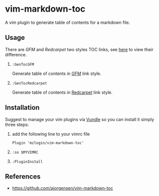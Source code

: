 # vim-markdown-toc

A vim plugin to generate table of contents for a markdown file.

## Usage

There are *GFM* and *Redcarpet* two styles TOC links, see [here][1] to view their difference.

1. `:GenTocGFM`

    Generate table of contents in [GFM][2] link style.

2. `:GenTocRedcarpet`

    Generate table of contents in [Redcarpet][3] link style.

## Installation

Suggest to manage your vim plugins via [Vundle][4] so you can install it simply three steps:

1. add the following line to your vimrc file

    ```
    Plugin 'mzlogin/vim-markdown-toc'
    ```

2. `:so $MYVIMRC`

3. `:PluginInstall`

## References

* <https://github.com/ajorgensen/vim-markdown-toc>

[1]: http://mazhuang.org/2015/12/05/diff-between-gfm-and-redcarpet/
[2]: https://help.github.com/articles/github-flavored-markdown/
[3]: https://github.com/vmg/redcarpet
[4]: http://github.com/VundleVim/Vundle.Vim
